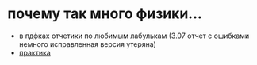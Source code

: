 # почему так много физики...
- в пдфках отчетики по любимым лабулькам (3.07 отчет с ошибками немного исправленная версия утеряна)
- [практика](https://miro.com/app/board/uXjVLiiWkdE=/?share_link_id=950630023559)
